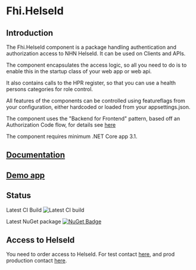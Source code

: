 ﻿# Fhi.HelseId

## Introduction

The Fhi.HelseId component is a package handling authentication and authorization access to NHN HelseId.  It can be used on Clients and APIs.  

The component encapsulates the access logic, so all you need to do is to enable this in the startup class of your web app or web api.  

It also contains calls to the HPR register, so that you can use a health persons categories for role control.  

All features of the components can be controlled using featureflags from your configuration, either hardcoded or loaded from your appsettings.json.

The component uses the "Backend for Frontend" pattern, based off an Authorization Code flow, for details see [here](https://www.nhn.no/helseid/grunnleggende-kunnskap/autentiseringsflyt-og-grant-types/)

The component requires minimum .NET Core app 3.1.

## [Documentation](https://github.com/folkehelseinstituttet/fhi.helseid/wiki)

## [Demo app](https://github.com/folkehelseinstituttet/fhi.helseid.demo)

## Status

Latest CI Build ![Latest CI build](https://img.shields.io/github/workflow/status/folkehelseinstituttet/fhi.helseid/Fhi.HelseId.CI?style=plastic)

Latest NuGet package [![NuGet Badge](https://buildstats.info/nuget/Fhi.HelseId)](https://www.nuget.org/packages/Fhi.HelseId/)


## Access to HelseId

You need to order access to HelseId.  For test contact [here](), and prod production contact [here]().

